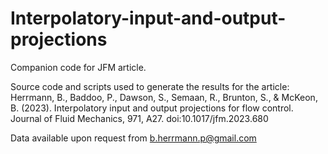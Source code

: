 # Interpolatory-input-and-output-projections

Companion code for JFM article.

Source code and scripts used to generate the results for the article: Herrmann, B., Baddoo, P., Dawson, S., Semaan, R., Brunton, S., & McKeon, B. (2023). Interpolatory input and output projections for flow control. Journal of Fluid Mechanics, 971, A27. doi:10.1017/jfm.2023.680

Data available upon request from b.herrmann.p@gmail.com
